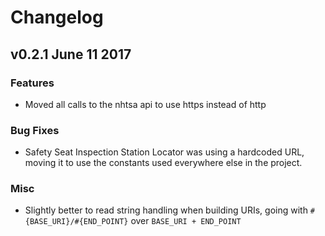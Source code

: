# Changelog #

## v0.2.1 June 11 2017 ##

### Features ###

* Moved all calls to the nhtsa api to use https instead of http

### Bug Fixes ###

* Safety Seat Inspection Station Locator was using a hardcoded URL, moving it to use the constants used everywhere else in the project.

### Misc ###

* Slightly better to read string handling when building URIs, going with `#{BASE_URI}/#{END_POINT}` over `BASE_URI + END_POINT`
